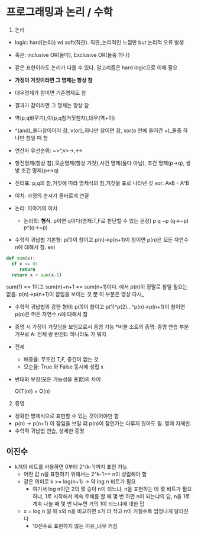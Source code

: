 # 프로그래밍과 논리 / 수학
1. 논리
 - logic: hard(논리)) vd soft(직관). 직관_논리적인 느낌만 but 논리적 오류 발생

 - 혹은: inclusive OR(둘다), Exclusive OR(둘중 하나)

 - 같은 표현이라도 논리가 다를 수 있다. 알고리즘은 hard logic으로 이해 필요
 - **가정이 거짓이라면 그 명제는 항상 참**
 - 대우명제가 참이면 기존명제도 참  
 - 결과가 참이라면 그 명제는 항상 참
 - 역(p,q바꾸기),이(p,q참거짓첸지),대우(역+이)
 - ^(and)_둘다참이어야 참, v(or)_하나만 참이면 참, xor(o 안에 들어간 +)_둘중 하나만 참일 때 참
 - 연산자 우선순위: ~>^,v>->,<->
 - 항진명제(항상 참),모순명제(항상 거짓),사건 명제(둘다 아님), 조건 명제(p->q), 쌍방 조건 명제(p<->q)
 - 진리표: p,q의 참,거짓에 따라 명제식의 참,거짓을 표로 나타낸 것
   xor: AvB - A^B
 -  이치: 과정의 순서가 올바르게 연결
 - 논리: 이야기의 이치
   - 논리학: **형식**. p이면 q이다(명제:T,F로 판단할 수 있는 문장)
    p q ~p (q->~p) p^(q->~p)
 - 수학적 귀납법 기본형: p(1)이 참이고 p(n)->p(n+1)이 참이면 p(n)은 모든 자연수 n에 대해서 참.
 ex) 
 ```py
 def sum(x):
   if x <= 0:
      return
   return x + sum(x-1)
 ```
  sum(1) == 1이고 sum(n)+n+1 == sum(n+1)이다.
 에서 p(n)이 정말로 참일 필요는 없음. p(n)->p(n+1)이 참임을 보이는 것 뿐
 이 부분은 영상 다시_
 - 수학적 귀납법의 강한 형태: p(1)이 참이고 p(1)^p(2)...^p(n)->p(n+1)이 참이면 p(n)은 머든 자연수 n에 대해서 참

 - 증명 시 가정이 거짓임을 보임으로서 증명 가능
*버블 소트의 증명:
증명 연습 부분
거꾸로 A: 전체 
랑 반전E: 하나라도 가 뭐지
 - 전제
    - 배중률: 무조건 T,F, 중간이 없는 것
    - 모순율: True 와 False 동시에 성립 x
 - 반대와 부정(모든 가능성을 포함)의 차이

   

   O(T(n)) = O(n)
2. 증명
 - 정확한 명제식으로 표현할 수 있는 것이어야만 함
 - p(n) -> p(n+1) 이 참임을 보일 떄 p(n)이 참인가는 다루지 않아도 됨. 명제 자체만.
 - 수학적 귀납법 연습, 상세한 증명
 
## 이진수
- k개의 비트를 사용하면 0부터 2^(k-1)까지 표현 가능
   - 어떤 값 n을 표현하기 위해서는 2^k-1>= n이 성립해야 함
   - 같은 의미로 k >= log(n+1) -> 약 log n 비트가 필요
      - 여기서 log n이란 2의 몇 승이 n이 되느냐, n을 표현하는 데 몇 비트가 필요하냐, 1로 시작해서 계속 두배를 할 때 몇 번 하면 n이 되는냐의 답, n을 1로 계속 나눌 때 몇 번 나누면 거의 1이 되느냐에 대한 답
   - x = log n 일 때 x와 n을 비교하면 x가 더 작고 n이 커질수록 엄청나게 달라진다
      - 10진수로 표현하지 않는 이유_너무 커짐
